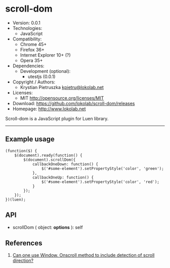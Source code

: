 scroll-dom
==========

- Version: 0.0.1
- Technologies:
  - JavaScript
- Compatibility:
  - Chrome 45+
  - Firefox 36+
  - Internet Explorer 10+ (?)
  - Opera 35+
- Dependencies:
  - Development (optional):
    - utestjs (0.0.1)
- Copyright / Authors:
  - Krystian Pietruszka <kpietru@lokolab.net>
- Licenses:
  - MIT <http://opensource.org/licenses/MIT>
- Download: <https://github.com/lokolab/scroll-dom/releases>
- Homepage: <http://www.lokolab.net>

Scroll-dom is a JavaScript plugin for Luen library.
___________________________________________________

Example usage
-------------

    (function($) {
        $(document).ready(function() {
            $(document).scrollDom({
                callbackOneDown: function() {
                    $('#some-element').setPropertyStyle('color', 'green');
                },
                callbackOneUp: function() {
                    $('#some-element').setPropertyStyle('color', 'red');
                }
            });
        });
    })(luen);

API
---

- scrollDom ( object: __options__ ): self

References
----------

1. [Can one use Window. Onscroll method to include detection of scroll direction?][1]

[1]: http://stackoverflow.com/a/1223463

